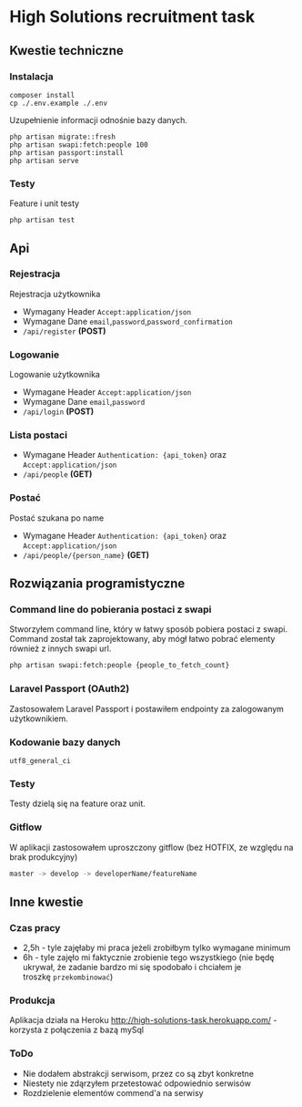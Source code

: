 # High Solutions recruitment task 
## Kwestie techniczne

### Instalacja


```
composer install
cp ./.env.example ./.env
```
Uzupełnienie informacji odnośnie bazy danych.
```
php artisan migrate::fresh
php artisan swapi:fetch:people 100
php artisan passport:install
php artisan serve
```


### Testy
Feature i unit testy
```
php artisan test
```

## Api

### Rejestracja
Rejestracja użytkownika
- Wymagany Header `Accept:application/json`
- Wymagane Dane `email`,`password`,`password_confirmation`
- `/api/register` **(POST)**
### Logowanie
Logowanie użytkownika
- Wymagane Header `Accept:application/json`
- Wymagane Dane `email`,`password`
- `/api/login` **(POST)**
### Lista postaci
- Wymagane Header `Authentication: {api_token}` oraz `Accept:application/json`
- `/api/people` **(GET)**
### Postać
Postać szukana po name
- Wymagane Header `Authentication: {api_token}` oraz `Accept:application/json`
- `/api/people/{person_name}` **(GET)**

## Rozwiązania programistyczne
### Command line do pobierania postaci z swapi
Stworzyłem command line, który w łatwy sposób pobiera postaci z swapi. Command został tak zaprojektowany, aby mógł łatwo pobrać elementy również z innych swapi url.
```bash
php artisan swapi:fetch:people {people_to_fetch_count}
```
### Laravel Passport (OAuth2)
Zastosowałem Laravel Passport i postawiłem endpointy za zalogowanym użytkownikiem.  
### Kodowanie bazy danych
`utf8_general_ci`
### Testy
Testy dzielą się na feature oraz unit.
### Gitflow
W aplikacji zastosowałem uproszczony gitflow (bez HOTFIX, ze względu na brak produkcyjny)
```bash
master -> develop -> developerName/featureName
```
## Inne kwestie
### Czas pracy
- 2,5h - tyle zajęłaby mi praca jeżeli zrobiłbym tylko wymagane minimum
- 6h - tyle zajęło mi faktycznie zrobienie tego wszystkiego (nie będę ukrywał, że zadanie bardzo mi się spodobało i chciałem je troszkę `przekombinować`)
### Produkcja
Aplikacja działa na Heroku http://high-solutions-task.herokuapp.com/ - korzysta z połączenia z bazą mySql
### ToDo
- Nie dodałem abstrakcji serwisom, przez co są zbyt konkretne
- Niestety nie zdąrzyłem przetestować odpowiednio serwisów
- Rozdzielenie elementów commend'a na serwisy
